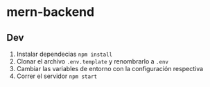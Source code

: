 # mern-backend

## Dev

1. Instalar dependecias `npm install`
2. Clonar el archivo `.env.template` y renombrarlo a `.env`
3. Cambiar las variables de entorno con la configuración respectiva
4. Correr el servidor `npm start`
